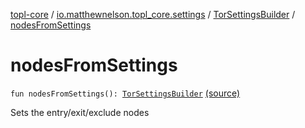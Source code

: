[topl-core](../../index.md) / [io.matthewnelson.topl_core.settings](../index.md) / [TorSettingsBuilder](index.md) / [nodesFromSettings](./nodes-from-settings.md)

# nodesFromSettings

`fun nodesFromSettings(): `[`TorSettingsBuilder`](index.md) [(source)](https://github.com/05nelsonm/TorOnionProxyLibrary-Android/blob/master/topl-core/src/main/java/io/matthewnelson/topl_core/settings/TorSettingsBuilder.kt#L420)

Sets the entry/exit/exclude nodes

